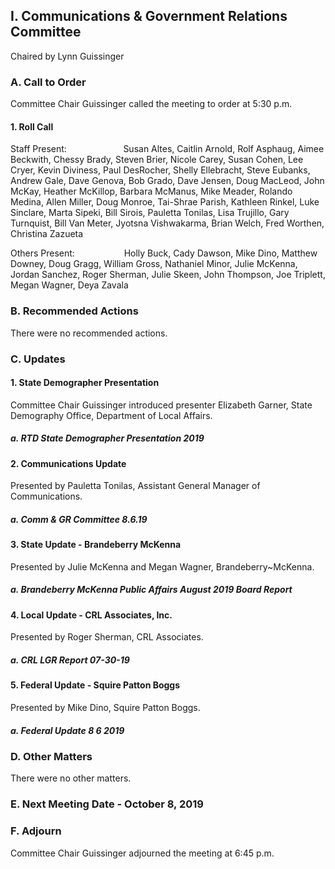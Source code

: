 ## I. Communications & Government Relations Committee

Chaired by Lynn Guissinger

### A. Call to Order

Committee Chair Guissinger called the meeting to order at 5:30 p.m.

#### 1. Roll Call

Staff Present:                       Susan Altes, Caitlin Arnold, Rolf Asphaug, Aimee Beckwith, Chessy Brady, Steven Brier, Nicole Carey, Susan Cohen, Lee Cryer, Kevin Diviness, Paul DesRocher, Shelly Ellebracht, Steve Eubanks, Andrew Gale, Dave Genova, Bob Grado, Dave Jensen, Doug MacLeod, John McKay, Heather McKillop, Barbara McManus, Mike Meader, Rolando Medina, Allen Miller, Doug Monroe, Tai-Shrae Parish, Kathleen Rinkel, Luke Sinclare, Marta Sipeki, Bill Sirois, Pauletta Tonilas, Lisa Trujillo, Gary Turnquist, Bill Van Meter, Jyotsna Vishwakarma, Brian Welch, Fred Worthen, Christina Zazueta

Others Present:                    Holly Buck, Cady Dawson, Mike Dino, Matthew Downey, Doug Gragg, William Gross, Nathaniel Minor, Julie McKenna, Jordan Sanchez, Roger Sherman, Julie Skeen, John Thompson, Joe Triplett, Megan Wagner, Deya Zavala

### B. Recommended Actions

There were no recommended actions.

### C. Updates

#### 1. State Demographer Presentation

Committee Chair Guissinger introduced presenter Elizabeth Garner, State Demography Office, Department of Local Affairs.

##### a. RTD State Demographer Presentation 2019

#### 2. Communications Update

Presented by Pauletta Tonilas, Assistant General Manager of Communications.

##### a. Comm & GR Committee 8.6.19

#### 3. State Update - Brandeberry McKenna

Presented by Julie McKenna and Megan Wagner, Brandeberry~McKenna.

##### a. Brandeberry McKenna Public Affairs August 2019 Board Report

#### 4. Local Update - CRL Associates, Inc.

Presented by Roger Sherman, CRL Associates.

##### a. CRL LGR Report 07-30-19

#### 5. Federal Update - Squire Patton Boggs

Presented by Mike Dino, Squire Patton Boggs.

##### a. Federal Update 8 6 2019

### D. Other Matters

There were no other matters.

### E. Next Meeting Date - October 8, 2019

### F. Adjourn

Committee Chair Guissinger adjourned the meeting at 6:45 p.m.
